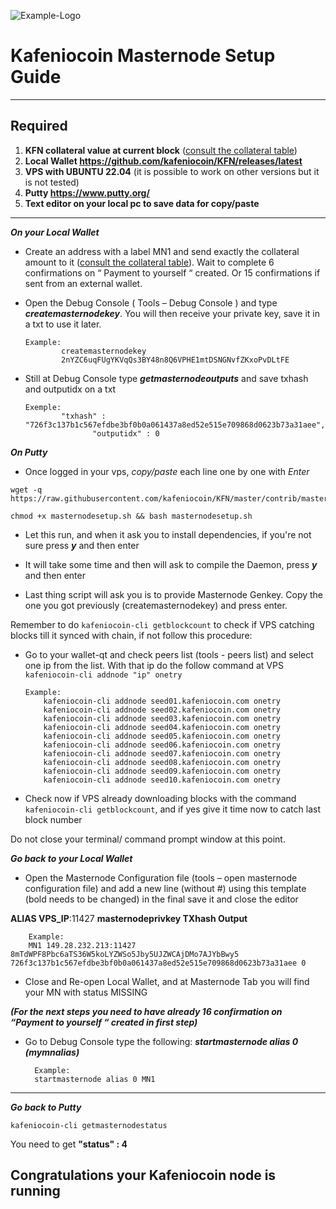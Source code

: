 ![Example-Logo](https://explorer.kafeniocoin.com/img/logo.png)

# Kafeniocoin Masternode Setup Guide
***
## Required
1) **KFN collateral value at current block** ([consult the collateral table](../../README.md#rewards-breakdown))
2) **Local Wallet https://github.com/kafeniocoin/KFN/releases/latest**
3) **VPS with UBUNTU 22.04** (it is possible to work on other versions but it is not tested)
4) **Putty https://www.putty.org/**
5) **Text editor on your local pc to save data for copy/paste**
***

***On your Local Wallet***
* Create an address with a label MN1 and send exactly the collateral amount to it ([consult the collateral table](../../README.md#rewards-breakdown)).
 Wait to complete 6 confirmations on “ Payment to yourself “ created.
 Or 15 confirmations if sent from an external wallet.

* Open the Debug Console ( Tools – Debug Console ) and type ***createmasternodekey***.
You will then receive your private key, save it in a txt to use it later.
  ```
  Example:
          createmasternodekey
          2nYZC6uqFUgYKVqQs3BY48n8Q6VPHE1mtDSNGNvfZKxoPvDLtFE
* Still at Debug Console type ***getmasternodeoutputs*** and save txhash and outputidx on a txt
  ```
  Exemple:
          "txhash" : "726f3c137b1c567efdbe3bf0b0a061437a8ed52e515e709868d0623b73a31aee",
		         "outputidx" : 0

***On Putty***

* Once logged in your vps, *copy/paste* each line one by one with *Enter*

```
wget -q https://raw.githubusercontent.com/kafeniocoin/KFN/master/contrib/masternodesetup/masternodesetup.sh
```

```
chmod +x masternodesetup.sh && bash masternodesetup.sh
```

* Let this run, and when it ask you to install dependencies, if you're not sure press ***y*** and then enter

* It will take some time and then will ask to compile the Daemon, press ***y*** and then enter 

* Last thing script will ask you is to provide Masternode Genkey. Copy the one you got previously (createmasternodekey) and press enter.

Remember to do `kafeniocoin-cli getblockcount` to check if VPS catching blocks till it synced with chain, if not follow this procedure:

* Go to your wallet-qt and check peers list (tools - peers list) and select one ip from the list. With that ip do the follow command at VPS `kafeniocoin-cli addnode "ip" onetry`

      Example:
		  kafeniocoin-cli addnode seed01.kafeniocoin.com onetry
		  kafeniocoin-cli addnode seed02.kafeniocoin.com onetry
		  kafeniocoin-cli addnode seed03.kafeniocoin.com onetry
		  kafeniocoin-cli addnode seed04.kafeniocoin.com onetry
		  kafeniocoin-cli addnode seed05.kafeniocoin.com onetry
		  kafeniocoin-cli addnode seed06.kafeniocoin.com onetry
		  kafeniocoin-cli addnode seed07.kafeniocoin.com onetry
		  kafeniocoin-cli addnode seed08.kafeniocoin.com onetry
		  kafeniocoin-cli addnode seed09.kafeniocoin.com onetry
		  kafeniocoin-cli addnode seed10.kafeniocoin.com onetry

    
* Check now if VPS already downloading blocks with the command `kafeniocoin-cli getblockcount`, and if yes give it time now to catch last block number 

Do not close your terminal/ command prompt window at this point.

***Go back to your Local Wallet***

* Open the Masternode Configuration file (tools – open masternode configuration file) and add a new line (without #) using this template (bold needs to be changed) in the final save it and close the editor

**ALIAS VPS_IP**:11427 **masternodeprivkey TXhash Output**

		Example:
		MN1 149.28.232.213:11427 8mTdWPF8Pbc6aTS36W5koLYZWSo5Jby5UJZWCAjDMo7AJYbBwy5 726f3c137b1c567efdbe3bf0b0a061437a8ed52e515e709868d0623b73a31aee 0

* Close and Re-open Local Wallet, and at Masternode Tab you will find your MN with status MISSING

***(For the next steps you need to have already 16 confirmation on “Payment to yourself “ created in first step)***

* Go to Debug Console type the following: ***startmasternode alias 0 (mymnalias)***

		Example:
		startmasternode alias 0 MN1
***

***Go back to Putty***

```
kafeniocoin-cli getmasternodestatus
```

You need to get **"status" : 4** 

## Congratulations your Kafeniocoin node is running
